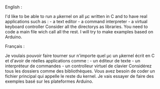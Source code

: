 English : 

I'd like to be able to run a µkernel on all µc written in C and to have real applications such as :
    - a text editor
    - a command interpreter
    - a virtual keyboard controller
Consider all the directorys as libraries. You need to code a main file wich call all the rest. I will try to make examples based on Arduino.

Français : 

Je voulais pouvoir faire tourner sur n'importe quel µc un µkernel écrit en C et d'avoir de réelles applications comme : 
    - un éditeur de texte
    - un interpréteur de commandes
    - un controlleur virtuel de clavier
Considérez tous les dossiers comme des bibliothèques. Vous avez besoin de coder un fichier principal qui appelle le reste du kernel. Je vais essayer de faire des exemples basé sur les plateformes Arduino.